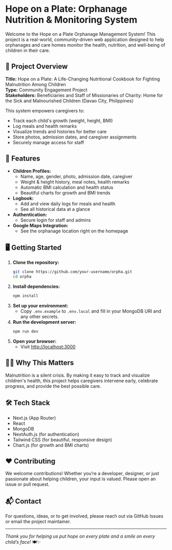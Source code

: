 # Hope on a Plate: Orphanage Nutrition & Monitoring System

Welcome to the Hope on a Plate Orphanage Management System! This project is a real-world, community-driven web application designed to help orphanages and care homes monitor the health, nutrition, and well-being of children in their care.

## 🌟 Project Overview

**Title:** Hope on a Plate: A Life-Changing Nutritional Cookbook for Fighting Malnutrition Among Children  
**Type:** Community Engagement Project  
**Stakeholders:** Beneficiaries and Staff of Missionaries of Charity: Home for the Sick and Malnourished Children (Davao City, Philippines)

This system empowers caregivers to:
- Track each child's growth (weight, height, BMI)
- Log meals and health remarks
- Visualize trends and histories for better care
- Store photos, admission dates, and caregiver assignments
- Securely manage access for staff

## 🚀 Features

- **Children Profiles:**
  - Name, age, gender, photo, admission date, caregiver
  - Weight & height history, meal notes, health remarks
  - Automatic BMI calculation and health status
  - Beautiful charts for growth and BMI trends
- **Logbook:**
  - Add and view daily logs for meals and health
  - See all historical data at a glance
- **Authentication:**
  - Secure login for staff and admins
- **Google Maps Integration:**
  - See the orphanage location right on the homepage

## 🖥️ Getting Started

1. **Clone the repository:**
   ```bash
   git clone https://github.com/your-username/orpha.git
   cd orpha
   ```
2. **Install dependencies:**
   ```bash
   npm install
   ```
3. **Set up your environment:**
   - Copy `.env.example` to `.env.local` and fill in your MongoDB URI and any other secrets.
4. **Run the development server:**
   ```bash
   npm run dev
   ```
5. **Open your browser:**
   - Visit [http://localhost:3000](http://localhost:3000)

## 🧑‍🍳 Why This Matters

Malnutrition is a silent crisis. By making it easy to track and visualize children's health, this project helps caregivers intervene early, celebrate progress, and provide the best possible care.

## 🛠️ Tech Stack
- Next.js (App Router)
- React
- MongoDB
- NextAuth.js (for authentication)
- Tailwind CSS (for beautiful, responsive design)
- Chart.js (for growth and BMI charts)

## ❤️ Contributing
We welcome contributions! Whether you’re a developer, designer, or just passionate about helping children, your input is valued. Please open an issue or pull request.

## 📬 Contact
For questions, ideas, or to get involved, please reach out via GitHub Issues or email the project maintainer.

---

*Thank you for helping us put hope on every plate and a smile on every child’s face!* 🍽️✨
